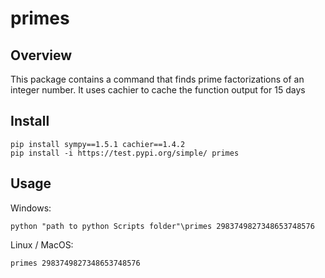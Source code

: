# primes

## Overview

This package contains a command that finds prime factorizations 
of an integer number. It uses cachier to cache the function output for 15 days

## Install

    pip install sympy==1.5.1 cachier==1.4.2
    pip install -i https://test.pypi.org/simple/ primes

## Usage

  Windows:

    python "path to python Scripts folder"\primes 2983749827348653748576

  Linux / MacOS:
  
    primes 2983749827348653748576
